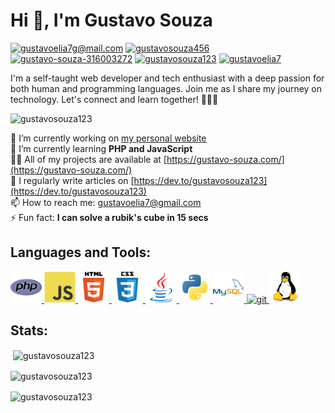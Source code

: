 # Hi 👋, I'm Gustavo Souza

<p align="left">
<a href="mailto:gustavoelia7@gmail.com?subject=Subject&body=Message" target="blank"><img src="https://img.shields.io/badge/Gmail-D14836?style=for-the-badge&logo=gmail&logoColor=white" alt="gustavoelia7g@mail.com" /></a>
<a href="https://twitter.com/gustavosouza456" target="blank"><img src="https://img.shields.io/badge/Twitter-1DA1F2?style=for-the-badge&logo=twitter&logoColor=white" alt="gustavosouza456" /></a>
<a href="https://linkedin.com/in/gustavo-souza-316003272" target="blank"><img src="https://img.shields.io/badge/LinkedIn-0077B5?style=for-the-badge&logo=linkedin&logoColor=white" alt="gustavo-souza-316003272" /></a>
<a href="https://dev.to/gustavosouza123" target="blank"><img src="https://img.shields.io/badge/dev.to-0A0A0A?style=for-the-badge&logo=devdotto&logoColor=white" alt="gustavosouza123" /></a>
<a href="https://www.leetcode.com/gustavoelia7" target="blank"><img src="https://img.shields.io/badge/-LeetCode-FFA116?style=for-the-badge&logo=LeetCode&logoColor=black" alt="gustavoelia7" /></a>
</p>

I'm a self-taught web developer and tech enthusiast with a deep passion for both human and programming languages. Join me as I share my journey on technology. Let's connect and learn together! 🚀👨‍💻

<p align="left"> <img src="https://komarev.com/ghpvc/?username=gustavosouza123&label=Profile%20views&color=0e75b6&style=flat" alt="gustavosouza123" /> </p>

🔭 I’m currently working on [my personal website](https://gustavo-souza.com/)  
🌱 I’m currently learning **PHP and JavaScript**  
👨‍💻 All of my projects are available at [https://gustavo-souza.com/](https://gustavo-souza.com/)  
📝 I regularly write articles on [https://dev.to/gustavosouza123](https://dev.to/gustavosouza123)  
📫 How to reach me: gustavoelia7@gmail.com  
⚡ Fun fact: **I can solve a rubik's cube in 15 secs**

## Languages and Tools:

<p align="left">
<a href="https://www.php.net" target="_blank" rel="noreferrer"> <img src="https://raw.githubusercontent.com/devicons/devicon/master/icons/php/php-original.svg" alt="php" width="50" height="50"/> </a>
<a href="https://developer.mozilla.org/en-US/docs/Web/JavaScript" target="_blank" rel="noreferrer"> <img src="https://raw.githubusercontent.com/devicons/devicon/master/icons/javascript/javascript-original.svg" alt="javascript" width="50" height="50"/> </a>
<a href="https://www.w3.org/html/" target="_blank" rel="noreferrer"> <img src="https://raw.githubusercontent.com/devicons/devicon/master/icons/html5/html5-original-wordmark.svg" alt="html5" width="50" height="50"/> </a>
<a href="https://www.w3schools.com/css/" target="_blank" rel="noreferrer"> <img src="https://raw.githubusercontent.com/devicons/devicon/master/icons/css3/css3-original-wordmark.svg" alt="css3" width="50" height="50"/> </a>
<a href="https://www.java.com" target="_blank" rel="noreferrer"> <img src="https://raw.githubusercontent.com/devicons/devicon/master/icons/java/java-original.svg" alt="java" width="50" height="50"/> </a>
<a href="https://www.python.org" target="_blank" rel="noreferrer"> <img src="https://raw.githubusercontent.com/devicons/devicon/master/icons/python/python-original.svg" alt="python" width="50" height="50"/> </a>
<a href="https://www.mysql.com/" target="_blank" rel="noreferrer"> <img src="https://raw.githubusercontent.com/devicons/devicon/master/icons/mysql/mysql-original-wordmark.svg" alt="mysql" width="50" height="50"/> </a>
<a href="https://git-scm.com/" target="_blank" rel="noreferrer"> <img src="https://www.vectorlogo.zone/logos/git-scm/git-scm-icon.svg" alt="git" width="50" height="50"/> </a> 
<a href="https://www.linux.org/" target="_blank" rel="noreferrer"> <img src="https://raw.githubusercontent.com/devicons/devicon/master/icons/linux/linux-original.svg" alt="linux" width="50" height="50"/> </a>
</p>

## Stats:

<p>&nbsp;<img align="center" src="https://github-readme-stats.vercel.app/api?username=gustavosouza123&show_icons=true&locale=en&theme=dark" alt="gustavosouza123" /></p>

<p><img align="center" src="https://github-readme-streak-stats.herokuapp.com/?user=gustavosouza123&theme=dark" alt="gustavosouza123" /></p>

<p><img align="center" src="https://github-readme-stats.vercel.app/api/top-langs?username=gustavosouza123&show_icons=true&locale=en&layout=compact&theme=dark" alt="gustavosouza123" /></p>
